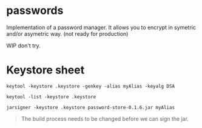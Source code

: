 # passwords
Implementation of a password manager. It allows you to encrypt in symetric and/or asymetric way. (not ready for production)

WIP don't try.

# Keystore sheet

`keytool -keystore .keystore -genkey -alias myAlias -keyalg DSA`

`keytool -list -keystore .keystore`

`jarsigner -keystore .keystore password-store-0.1.6.jar myAlias`

> The build process needs to be changed before we can sign the jar. 